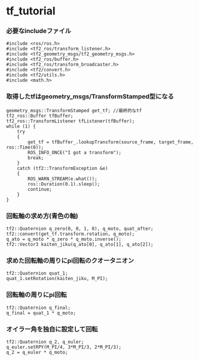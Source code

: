 # tf_tutorial
### 必要なincludeファイル
```
#include <ros/ros.h>
#include <tf2_ros/transform_listener.h>
#include <tf2_geometry_msgs/tf2_geometry_msgs.h>
#include <tf2_ros/buffer.h>
#include <tf2_ros/transform_broadcaster.h>
#include <tf2/convert.h>
#include <tf2/utils.h>
#include <math.h>
```

### 取得したtfはgeometry_msgs/TransformStamped型になる
```
geometry_msgs::TransformStamped get_tf; //最終的なtf
tf2_ros::Buffer tfBuffer;
tf2_ros::TransformListener tfListener(tfBuffer);
while (1) {
    try
    {
        get_tf = tfBuffer_.lookupTransform(source_frame, target_frame, ros::Time(0));
        ROS_INFO_ONCE("I got a transform");
        break;
    }  
    catch (tf2::TransformException &e)
    {
        ROS_WARN_STREAM(e.what());
        ros::Duration(0.1).sleep();
        continue;
    }
}

```
### 回転軸の求め方(青色の軸)
```
tf2::Quaternion q_zero(0, 0, 1, 0), q_moto, quat_after;
tf2::convert(get_tf.transform.rotation, q_moto);
q_ato = q_moto * q_zero * q_moto.inverse();
tf2::Vector3 kaiten_jiku(q_ato[0], q_ato[1], q_ato[2]);
```

### 求めた回転軸の周りにpi回転のクオータニオン
```
tf2::Quaternion quat_1;
quat_1.setRotation(kaiten_jiku, M_PI);
```

### 回転軸の周りにpi回転
```
tf2::Quaternion q_final;
q_final = quat_1 * q_moto;
```
### オイラー角を独自に設定して回転
```
tf2::Quaternion q_2, q_euler;
q_euler.setRPY(M_PI/4, 3*M_PI/3, 2*M_PI/3);
q_2 = q_euler * q_moto;
```

